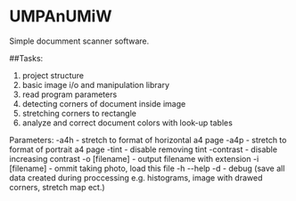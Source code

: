 # UMPAnUMiW
Simple documment scanner software.

##Tasks:
1. project structure
2. basic image i/o and manipulation library
3. read program parameters
4. detecting corners of document inside image
5. stretching corners to rectangle
6. analyze and correct document colors with look-up tables

Parameters:
-a4h - stretch to format of horizontal a4 page
-a4p - stretch to format of portrait a4 page
-tint - disable removing tint
-contrast - disable increasing contrast
-o [filename] - output filename with extension
-i [filename] - ommit taking photo, load this file
-h --help
-d - debug (save all data created during proccessing e.g. histograms, image with drawed corners, stretch map ect.)

